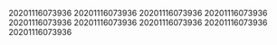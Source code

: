 20201116073936
20201116073936
20201116073936
20201116073936
20201116073936
20201116073936
20201116073936
20201116073936
20201116073936
